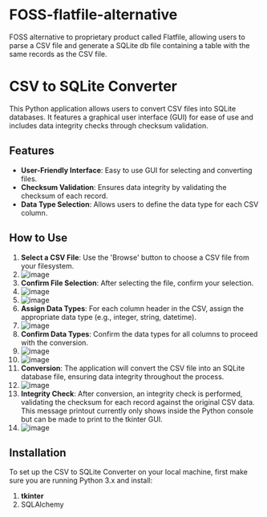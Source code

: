 # FOSS-flatfile-alternative
FOSS alternative to proprietary product called Flatfile, allowing users to parse a CSV file and generate a SQLite db file containing a table with the same records as the CSV file. 

# CSV to SQLite Converter

This Python application allows users to convert CSV files into SQLite databases. It features a graphical user interface (GUI) for ease of use and includes data integrity checks through checksum validation.

## Features

- **User-Friendly Interface**: Easy to use GUI for selecting and converting files.
- **Checksum Validation**: Ensures data integrity by validating the checksum of each record.
- **Data Type Selection**: Allows users to define the data type for each CSV column.

## How to Use

1. **Select a CSV File**: Use the 'Browse' button to choose a CSV file from your filesystem.
2. ![image](https://github.com/enrimarini/FOSS-flatfile-alternative/assets/98195595/5190548a-8ea5-4849-bfb0-2e0491b88aad)
3. **Confirm File Selection**: After selecting the file, confirm your selection.
4. ![image](https://github.com/enrimarini/FOSS-flatfile-alternative/assets/98195595/0f234a11-99bf-4590-99e9-162727289ef7)
5. ![image](https://github.com/enrimarini/FOSS-flatfile-alternative/assets/98195595/fe2ac2bd-aeda-413a-a789-0fa542dbe70c)
6. **Assign Data Types**: For each column header in the CSV, assign the appropriate data type (e.g., integer, string, datetime).
7. ![image](https://github.com/enrimarini/FOSS-flatfile-alternative/assets/98195595/e76ba15f-fd85-40af-b769-f1a621cd2310)
8. **Confirm Data Types**: Confirm the data types for all columns to proceed with the conversion.
9. ![image](https://github.com/enrimarini/FOSS-flatfile-alternative/assets/98195595/91783645-3b9f-4984-9f9e-1008e9571f4b)
10. ![image](https://github.com/enrimarini/FOSS-flatfile-alternative/assets/98195595/6049317b-cf5c-4b81-b3c0-65d263d81799)
11. **Conversion**: The application will convert the CSV file into an SQLite database file, ensuring data integrity throughout the process.
12. ![image](https://github.com/enrimarini/FOSS-flatfile-alternative/assets/98195595/dbcd9248-ca6b-4a81-af09-2d4030bbf801)
13. **Integrity Check**: After conversion, an integrity check is performed, validating the checksum for each record against the original CSV data. This message printout currently only shows inside the Python console but can be made to print to the tkinter GUI.
14. ![image](https://github.com/enrimarini/FOSS-flatfile-alternative/assets/98195595/a08ee873-cc03-4905-8fcb-33d37c48e6fc)


## Installation

To set up the CSV to SQLite Converter on your local machine, first make sure you are running Python 3.x and install:

1. **tkinter**
2. SQLAlchemy
